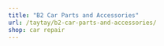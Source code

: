 ```yaml
---
title: "B2 Car Parts and Accessories"
url: /taytay/b2-car-parts-and-accessories/
shop: car repair
---
```

